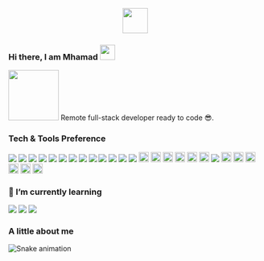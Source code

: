 <p align="center">
  <img height="50" src="https://user-images.githubusercontent.com/46517096/166974368-9798f39f-1f46-499c-b14e-81f0a3f83a06.png"/>
</p>

### Hi there, I am Mhamad <img src="https://media.giphy.com/media/ZgTRcH0SbiLV1wolnR/giphy.gif" width="30px" height="30px">
<img src="https://media.giphy.com/media/ES4Vcv8zWfIt2/giphy.gif" height="100px" widht="40px">
Remote full-stack developer ready to code 😎.




### Tech & Tools Preference

<img src = "https://img.shields.io/badge/-HTML5-E34F26?style=flat&logo=html5&logoColor=white"> <img src = "https://img.shields.io/badge/-CSS3-1572B6?style=flat&logo=css3&logoColor=white">
<img src="https://img.shields.io/badge/-Bootstrap-563D7C?style=flat&logo=bootstrap&logoColor=white">
<img src="https://img.shields.io/badge/-JavaScript-eed718?style=flat&logo=javascript&logoColor=ffffff">
<img src="https://img.shields.io/badge/-Sass-cc6699?style=flat&logo=sass&logoColor=ffffff">
<img src="https://img.shields.io/badge/-Node.js-3C873A?style=flat&logo=Node.js&logoColor=white">
<img src="https://img.shields.io/badge/-MySQL-F29111?style=flat&logo=mysql&logoColor=FFFFFF">
<img src="https://img.shields.io/badge/-Firebase-FFA611?style=flat&logo=firebase&logoColor=FFFFFF">
<img src="http://img.shields.io/badge/-Google%20Cloud%20Platform-4285F4?style=flat&logo=google%20cloud&logoColor=white">
<img src="https://img.shields.io/badge/-Progressive Web Apps-5A0FC8?style=flat">
<img src="http://img.shields.io/badge/-Git-F1502F?style=flat&logo=git&logoColor=FFFFFF">
<img src="http://img.shields.io/badge/-Github-000000?style=flat&logo=github&logoColor=FFFFFF">
<img src="http://img.shields.io/badge/-VS%20Code-007ACC?style=flat&logo=visual%20studio%20code&logoColor=white">
<img src="https://img.shields.io/badge/Dart-0175C2?style=for-the-badge&logo=dart&logoColor=white" height="20px">
<img src="https://img.shields.io/badge/Flutter-02569B?style=for-the-badge&logo=flutter&logoColor=white" height="20px">
<img src="https://img.shields.io/badge/PHP-777BB4?style=for-the-badge&logo=php&logoColor=white" height="20px">
<img src="https://img.shields.io/badge/Xampp-F37623?style=for-the-badge&logo=xampp&logoColor=white" height="20px">
<img src="https://img.shields.io/badge/Ruby-CC342D?style=for-the-badge&logo=ruby&logoColor=white" height="20px">
<img src="https://img.shields.io/badge/Webpack-8DD6F9?style=for-the-badge&logo=Webpack&logoColor=white" height="20px">
<img src="https://img.shields.io/badge/-C%20&%20C++-659ad2?style=flat&logo=c%2B%2B&logoColor=ffffff">
<img src="https://img.shields.io/badge/C%23-239120?style=for-the-badge&logo=c-sharp&logoColor=white" height="20px">
<img src="https://img.shields.io/badge/.NET-512BD4?style=for-the-badge&logo=dotnet&logoColor=white" height="20px">
<img src="https://img.shields.io/badge/stylelint-000?style=for-the-badge&logo=stylelint&logoColor=white" height="20px">
<img src="https://img.shields.io/badge/eslint-3A33D1?style=for-the-badge&logo=eslint&logoColor=white" height="20px">
<img src="https://img.shields.io/badge/json-5E5C5C?style=for-the-badge&logo=json&logoColor=white" height="20px">
<img src="https://img.shields.io/badge/jQuery-0769AD?style=for-the-badge&logo=jquery&logoColor=white" height="20px">



### 🌱 I’m currently learning 

<img src="https://img.shields.io/badge/-React-000000?style=flat&logo=react&logoColor=00c8ff"> <img src="https://img.shields.io/badge/-MongoDB-4DB33D?style=flat&logo=mongodb&logoColor=FFFFFF">
<img src="https://img.shields.io/badge/-Express.js-787878?style=flat">


### A little about me

![Snake animation](https://github.com/Mhamad-Raad/Mhamad-Raad/blob/output/github-contribution-grid-snake.svg)

<!-- 
- 👯 I’m looking to collaborate on ...
- 🤔 I’m looking for help with ...
- 💬 Ask me about ...
- 📫 How to reach me: ...
- 😄 Pronouns: ...
- ⚡ Fun fact: ...
-->
